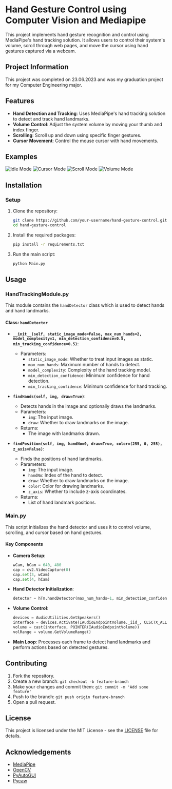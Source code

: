 # Hand Gesture Control using Computer Vision and Mediapipe

This project implements hand gesture recognition and control using MediaPipe's hand tracking solution. It allows users to control their system's volume, scroll through web pages, and move the cursor using hand gestures captured via a webcam.

## Project Information

This project was completed on 23.06.2023 and was my graduation project for my Computer Engineering major.

## Features

- **Hand Detection and Tracking**: Uses MediaPipe's hand tracking solution to detect and track hand landmarks.
- **Volume Control**: Adjust the system volume by moving your thumb and index finger.
- **Scrolling**: Scroll up and down using specific finger gestures.
- **Cursor Movement**: Control the mouse cursor with hand movements.

## Examples

![Idle Mode](Idle.jpg)
![Cursor Mode](Cursor.jpg)
![Scroll Mode](Scroll.jpg)
![Volume Mode](Volume.jpg)

## Installation
### Setup

1. Clone the repository:
    ```bash
    git clone https://github.com/your-username/hand-gesture-control.git
    cd hand-gesture-control
    ```

2. Install the required packages:
    ```bash
    pip install -r requirements.txt
    ```

3. Run the main script:
    ```bash
    python Main.py
    ```

## Usage

### HandTrackingModule.py

This module contains the `handDetector` class which is used to detect hands and hand landmarks.

#### Class: `handDetector`

- **`__init__(self, static_image_mode=False, max_num_hands=2, model_complexity=1, min_detection_confidence=0.5, min_tracking_confidence=0.5)`**:
    - Parameters:
        - `static_image_mode`: Whether to treat input images as static.
        - `max_num_hands`: Maximum number of hands to detect.
        - `model_complexity`: Complexity of the hand tracking model.
        - `min_detection_confidence`: Minimum confidence for hand detection.
        - `min_tracking_confidence`: Minimum confidence for hand tracking.

- **`findHands(self, img, draw=True)`**:
    - Detects hands in the image and optionally draws the landmarks.
    - Parameters:
        - `img`: The input image.
        - `draw`: Whether to draw landmarks on the image.
    - Returns:
        - The image with landmarks drawn.

- **`findPosition(self, img, handNo=0, draw=True, color=(255, 0, 255), z_axis=False)`**:
    - Finds the positions of hand landmarks.
    - Parameters:
        - `img`: The input image.
        - `handNo`: Index of the hand to detect.
        - `draw`: Whether to draw landmarks on the image.
        - `color`: Color for drawing landmarks.
        - `z_axis`: Whether to include z-axis coordinates.
    - Returns:
        - List of hand landmark positions.

### Main.py

This script initializes the hand detector and uses it to control volume, scrolling, and cursor based on hand gestures.

#### Key Components

- **Camera Setup**:
    ```python
    wCam, hCam = 640, 480
    cap = cv2.VideoCapture(0)
    cap.set(3, wCam)
    cap.set(4, hCam)
    ```

- **Hand Detector Initialization**:
    ```python
    detector = hTm.handDetector(max_num_hands=1, min_detection_confidence=0.85, min_tracking_confidence=0.8)
    ```

- **Volume Control**:
    ```python
    devices = AudioUtilities.GetSpeakers()
    interface = devices.Activate(IAudioEndpointVolume._iid_, CLSCTX_ALL, None)
    volume = cast(interface, POINTER(IAudioEndpointVolume))
    volRange = volume.GetVolumeRange()
    ```

- **Main Loop**:
    Processes each frame to detect hand landmarks and perform actions based on detected gestures.

## Contributing

1. Fork the repository.
2. Create a new branch: `git checkout -b feature-branch`
3. Make your changes and commit them: `git commit -m 'Add some feature'`
4. Push to the branch: `git push origin feature-branch`
5. Open a pull request.

## License

This project is licensed under the MIT License - see the [LICENSE](LICENSE) file for details.

## Acknowledgements

- [MediaPipe](https://mediapipe.dev/)
- [OpenCV](https://opencv.org/)
- [PyAutoGUI](https://pyautogui.readthedocs.io/)
- [Pycaw](https://github.com/AndreMiras/pycaw)
